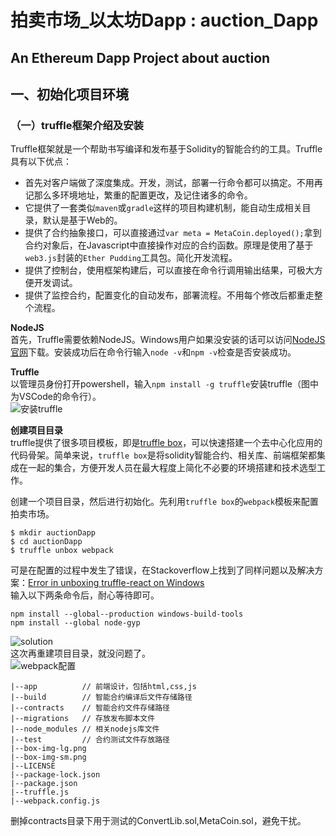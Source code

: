 # 拍卖市场_以太坊Dapp : auction_Dapp
An Ethereum Dapp Project about auction
---

## 一、初始化项目环境  

### （一）truffle框架介绍及安装  
Truffle框架就是一个帮助书写编译和发布基于Solidity的智能合约的工具。Truffle具有以下优点：

 - 首先对客户端做了深度集成。开发，测试，部署一行命令都可以搞定。不用再记那么多环境地址，繁重的配置更改，及记住诸多的命令。
 - 它提供了一套类似`maven`或`gradle`这样的项目构建机制，能自动生成相关目录，默认是基于Web的。
 - 提供了合约抽象接口，可以直接通过`var meta = MetaCoin.deployed();`拿到合约对象后，在Javascript中直接操作对应的合约函数。原理是使用了基于`web3.js`封装的`Ether Pudding`工具包。简化开发流程。
 - 提供了控制台，使用框架构建后，可以直接在命令行调用输出结果，可极大方便开发调试。
 - 提供了监控合约，配置变化的自动发布，部署流程。不用每个修改后都重走整个流程。


**NodeJS**  
首先，Truffle需要依赖NodeJS。Windows用户如果没安装的话可以访问[NodeJS官网][1]下载。安装成功后在命令行输入`node -v`和`npm -v`检查是否安装成功。

**Truffle**  
以管理员身份打开powershell，输入`npm install -g truffle`安装truffle（图中为VSCode的命令行）。  
![安装truffle][2]

**创建项目目录**  
truffle提供了很多项目模板，即是[truffle box][3]，可以快速搭建一个去中心化应用的代码骨架。简单来说，`truffle box`是将solidity智能合约、相关库、前端框架都集成在一起的集合，方便开发人员在最大程度上简化不必要的环境搭建和技术选型工作。 

创建一个项目目录，然后进行初始化。先利用`truffle box`的`webpack`模板来配置拍卖市场。  
```
$ mkdir auctionDapp
$ cd auctionDapp
$ truffle unbox webpack
```

可是在配置的过程中发生了错误，在Stackoverflow上找到了同样问题以及解决方案：[Error in unboxing truffle-react on Windows][4]  
输入以下两条命令后，耐心等待即可。  
```
npm install --global--production windows-build-tools  
npm install --global node-gyp
```  
![solution][5]  
这次再重建项目目录，就没问题了。  
![webpack配置][6]  
```
|--app          // 前端设计，包括html,css,js
|--build        // 智能合约编译后文件存储路径
|--contracts    // 智能合约文件存储路径
|--migrations   // 存放发布脚本文件
|--node_modules // 相关nodejs库文件
|--test         // 合约测试文件存放路径
|--box-img-lg.png
|--box-img-sm.png
|--LICENSE
|--package-lock.json
|--package.json
|--truffle.js
|--webpack.config.js
```
删掉contracts目录下用于测试的ConvertLib.sol,MetaCoin.sol，避免干扰。


 


  [1]: https://nodejs.org/en/
  [2]: https://github.com/sysuxwh/MyPictureHost/blob/master/AuctionDapp/truffle_install.png
  [3]: https://truffleframework.com/boxes
  [4]: https://ethereum.stackexchange.com/questions/47937/error-in-unboxing-truffle-react-on-windows
  [5]: https://github.com/sysuxwh/MyPictureHost/blob/master/AuctionDapp/webpack_bug.png
  [6]: https://github.com/sysuxwh/MyPictureHost/blob/master/AuctionDapp/webpack_succeed.png
